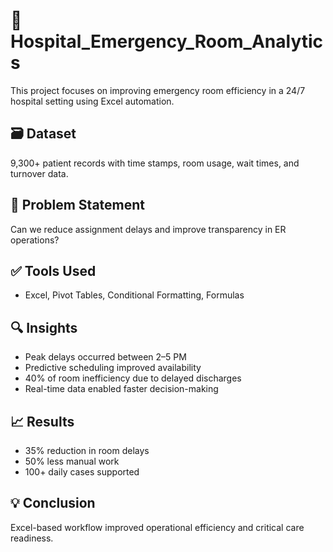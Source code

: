 # 🏥 Hospital_Emergency_Room_Analytics

This project focuses on improving emergency room efficiency in a 24/7 hospital setting using Excel automation.

## 🗃️ Dataset
9,300+ patient records with time stamps, room usage, wait times, and turnover data.

## 📌 Problem Statement
Can we reduce assignment delays and improve transparency in ER operations?

## ✅ Tools Used
- Excel, Pivot Tables, Conditional Formatting, Formulas

## 🔍 Insights
- Peak delays occurred between 2–5 PM
- Predictive scheduling improved availability
- 40% of room inefficiency due to delayed discharges
- Real-time data enabled faster decision-making

## 📈 Results
- 35% reduction in room delays
- 50% less manual work
- 100+ daily cases supported

## 💡 Conclusion
Excel-based workflow improved operational efficiency and critical care readiness.
